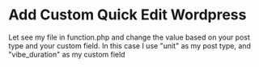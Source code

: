 # Add Custom Quick Edit Wordpress 

Let see my file in function.php and change the value based on your post type and your custom field. In this case I use "unit" as my post type, and "vibe_duration" as my custom field
